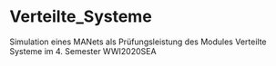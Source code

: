 # Verteilte_Systeme
Simulation eines MANets als Prüfungsleistung des Modules Verteilte Systeme im 4. Semester WWI2020SEA
